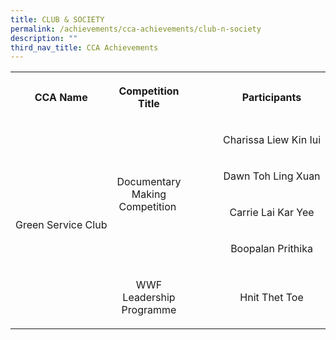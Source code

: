 ```yaml
---
title: CLUB & SOCIETY
permalink: /achievements/cca-achievements/club-n-society
description: ""
third_nav_title: CCA Achievements
---
```


<table width="0">
<tbody>
<tr>
<th>
<p><strong>CCA Name</strong></p>
</th>
<th>
<p><strong>Competition Title</strong></p>
</th>
<th>
<p><strong>Participants</strong></p>
</th>
<th>
<p><strong>Attainment</strong></p>
</th>
</tr>
<tr>
<td style="text-align: center;" rowspan="5" nowrap="nowrap" width="106">
<p>Green Service Club</p>
</td>
<td style="text-align: center;" rowspan="4" width="160">
<p>Documentary Making Competition&nbsp;</p>
</td>
<td style="text-align: center;" width="259">
<p>Charissa Liew Kin Iui</p>
</td>
<td style="text-align: center;" rowspan="4" nowrap="nowrap" width="104">
<p>2nd</p>
</td>
</tr>
<tr>
<td style="text-align: center;" nowrap="nowrap" width="259">
<p>Dawn Toh Ling Xuan</p>
</td>
</tr>
<tr>
<td style="text-align: center;" nowrap="nowrap" width="259">
<p>Carrie Lai Kar Yee</p>
</td>
</tr>
<tr>
<td style="text-align: center;" nowrap="nowrap" width="259">
<p>Boopalan Prithika</p>
</td>
</tr>
<tr>
<td style="text-align: center;" width="160">
<p>WWF Leadership Programme</p>
</td>
<td style="text-align: center;" nowrap="nowrap" width="259">
<p>Hnit Thet Toe</p>
</td>
<td style="text-align: center;" width="104">
<p>Presentation Of Project</p>
</td>
</tr>
</tbody>
</table>